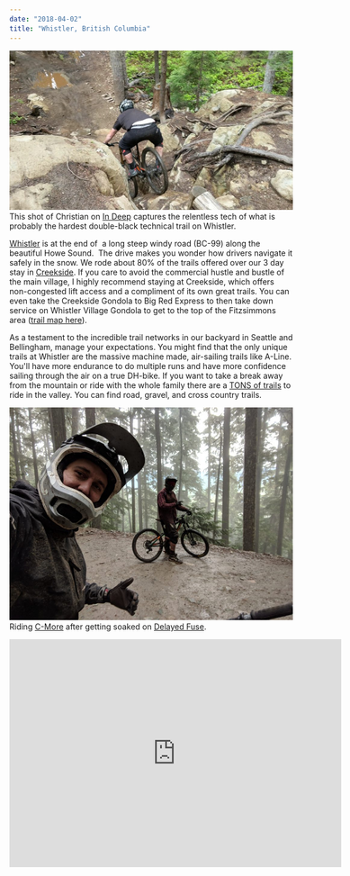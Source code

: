 ```yaml
---
date: "2018-04-02"
title: "Whistler, British Columbia"
---
```


![](image0.jpg)  
This shot of Christian on <a href="https://www.trailforks.com/trails/in-deep/">In Deep</a>&nbsp;captures the relentless tech of what is probably the hardest double-black technical trail on Whistler.

<a href="https://www.google.com/maps/place/Whistler+Mountain/@49.9133802,-123.2218417,9.02z/data=!4m5!3m4!1s0x5487225af28c5409:0x276c0edfa7be2148!8m2!3d50.0591666!4d-122.9569443">Whistler</a> is at the end of&nbsp; a long steep windy road (BC-99) along the beautiful Howe Sound.&nbsp; The drive makes you wonder how drivers navigate it safely in the snow. We rode about 80% of the trails offered over our 3 day stay in <a href="http://www.whistlercreeksidevillage.com/">Creekside</a>. If you care to avoid the commercial hustle and bustle of the main village, I highly recommend staying at Creekside, which offers non-congested lift access and a compliment of its own great trails. You can even take the Creekside Gondola to Big Red Express to then take down service on Whistler Village Gondola to get to the top of the Fitzsimmons area (<a href="https://www.whistlerblackcomb.com/the-mountain/about-the-mountain/trail-maps.aspx">trail map here</a>).

As a testament to the incredible trail networks in our backyard in Seattle and Bellingham, manage your expectations. You might find that the only unique trails at Whistler are the massive machine made, air-sailing trails like A-Line. You'll have more endurance to do multiple runs and have more confidence sailing through the air on a true DH-bike.&nbsp;If you want to take a break away from the mountain or ride with the whole family there are a <a href="https://www.trailforks.com/region/whistler/?lat=50.132601&amp;lon=-122.978085&amp;z=13&amp;m=trailforks">TONS of trails</a> to ride in the valley. You can find road, gravel, and cross country trails.

![](image1.jpg)  
Riding <a href="https://www.trailforks.com/trails/crank-it-more/">C-More</a>&nbsp;after getting soaked on <a href="https://www.trailforks.com/trails/delayed-fuse/">Delayed Fuse</a>.</p>

<center><iframe src="https://www.strava.com/activities/1672873175/embed/b0172fad37b2c66df9f9b3367044230e4d239d9e" width="590" height="405" frameborder="0" scrolling="no"></iframe></center>